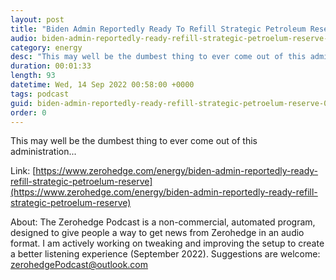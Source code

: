 ```yaml
---
layout: post
title: "Biden Admin Reportedly Ready To Refill Strategic Petroleum Reserve At $80/BBL"
audio: biden-admin-reportedly-ready-refill-strategic-petroelum-reserve-1
category: energy
desc: "This may well be the dumbest thing to ever come out of this administration..."
duration: 00:01:33
length: 93
datetime: Wed, 14 Sep 2022 00:58:00 +0000
tags: podcast
guid: biden-admin-reportedly-ready-refill-strategic-petroelum-reserve-0
order: 0
---
```

This may well be the dumbest thing to ever come out of this administration...

Link: [https://www.zerohedge.com/energy/biden-admin-reportedly-ready-refill-strategic-petroelum-reserve](https://www.zerohedge.com/energy/biden-admin-reportedly-ready-refill-strategic-petroelum-reserve)

About: The Zerohedge Podcast is a non-commercial, automated program, designed to give people a way to get news from Zerohedge in an audio format.  I am actively working on tweaking and improving the setup to create a better listening experience (September 2022).  Suggestions are welcome: [zerohedgePodcast@outlook.com](mailto:zerohedgePodcast@outlook.com)